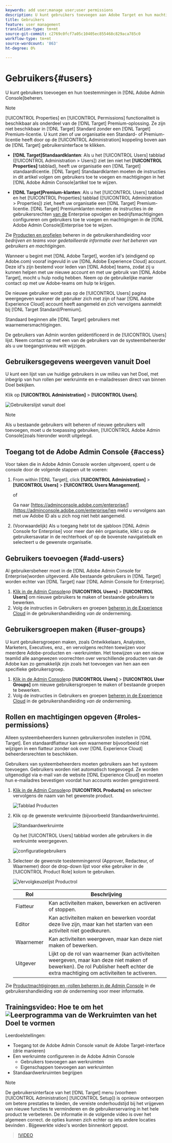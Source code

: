 ```yaml
---
keywords: add user;manage user;user permissions
description: U kunt gebruikers toevoegen aan Adobe Target en hun machtigingen beheren in de Adobe Admin Console.
title: Gebruikers
feature: user management
translation-type: tm+mt
source-git-commit: c2769c0fcf7a05c10405ec855468c829aca785c0
workflow-type: tm+mt
source-wordcount: '863'
ht-degree: 0%

---
```



# Gebruikers{#users}

U kunt gebruikers toevoegen en hun toestemmingen in [!DNL Adobe Admin Console]beheren.

>[!NOTE]
>
>[!UICONTROL Properties] en [!UICONTROL Permissions] functionaliteit is beschikbaar als onderdeel van de [!DNL Target] Premium-oplossing. Ze zijn niet beschikbaar in [!DNL Target] Standard zonder een [!DNL Target] Premium-licentie.
>U kunt zien of uw organisatie een Standard- of Premium-licentie heeft door op de [!UICONTROL Administration] koppeling boven aan de [!DNL Target] gebruikersinterface te klikken.
>
>* **[!DNL Target]Standaardklanten**: Als u het [!UICONTROL Users] tabblad ([!UICONTROL Administration > Users]) ziet (en niet het **[!UICONTROL Properties]** tabblad), heeft uw organisatie een [!DNL Target] standaardlicentie. [!DNL Target] Standaardklanten moeten de instructies in dit artikel volgen om gebruikers toe te voegen en machtigingen in het [!DNL Adobe Admin Console]artikel toe te wijzen.
   >
   >
* **[!DNL Target]Premium-klanten**: Als u het [!UICONTROL Users] tabblad en het [!UICONTROL Properties] tabblad ([!UICONTROL Administration > Properties]) ziet, heeft uw organisatie een [!DNL Target] Premium-licentie. [!DNL Target] Premiumklanten moeten de instructies in de gebruikersrechten [van de](/help/administrating-target/c-user-management/property-channel/property-channel.md) Enterprise opvolgen en bedrijfsmachtigingen [](/help/administrating-target/c-user-management/property-channel/properties-overview.md) configureren om gebruikers toe te voegen en machtigingen in de [!DNL Adobe Admin Console]Enterprise toe te wijzen.
>
>
Zie [Producten en profielen](https://helpx.adobe.com/enterprise/using/manage-products-and-profiles.html) beheren in de gebruikershandleiding voor *bedrijven en teams voor gedetailleerde informatie over het beheren van gebruikers en machtigingen*.

Wanneer u begint met [!DNL Adobe Target], worden id&#39;s (eindigend op Adobe.com) vooraf ingevuld in uw [!DNL Adobe Experience Cloud] account. Deze id&#39;s zijn bestemd voor leden van [!DNL Adobe] teams, zodat zij u kunnen helpen met uw nieuwe account en met uw gebruik van [!DNL Adobe Target], mocht u hulp nodig hebben. Neem op de gebruikelijke manier contact op met uw Adobe-teams om hulp te krijgen.

De nieuwe gebruiker wordt pas op de [!UICONTROL Users] pagina weergegeven wanneer de gebruiker zich met zijn of haar [!DNL Adobe Experience Cloud] account heeft aangemeld en zich vervolgens aanmeldt bij [!DNL Target Standard/Premium].

Standaard beginnen alle [!DNL Target] gebruikers met waarnemersmachtigingen.

De gebruikers van Admin worden geïdentificeerd in de [!UICONTROL Users] lijst. Neem contact op met een van de gebruikers van de systeembeheerder als u uw toegangsniveau wilt wijzigen.

## Gebruikersgegevens weergeven vanuit Doel

U kunt een lijst van uw huidige gebruikers in uw milieu van het Doel, met inbegrip van hun rollen per werkruimte en e-mailadressen direct van binnen Doel bekijken.

Klik op **[!UICONTROL Administration]** > **[!UICONTROL Users]**.

![Gebruikerslijst vanuit doel](/help/administrating-target/c-user-management/c-user-management/assets/user-list-target.png)

>[!NOTE]
>
>Als u bestaande gebruikers wilt beheren of nieuwe gebruikers wilt toevoegen, moet u de toepassing gebruiken, [!UICONTROL Adobe Admin Console]zoals hieronder wordt uitgelegd.

## Toegang tot de Adobe Admin Console {#access}

Voor taken die in Adobe Admin Console worden uitgevoerd, opent u de console door de volgende stappen uit te voeren:

1. From within [!DNL Target], click **[!UICONTROL Administration]** > **[!UICONTROL Users]** > **[!UICONTROL Users Management]**.

   of

   Ga naar [https://adminconsole.adobe.com/enterprise/](https://adminconsole.adobe.com/enterprise/)en meld u vervolgens aan met uw Adobe ID als u zich nog niet hebt aangemeld.

1. (Voorwaardelijk) Als u toegang hebt tot de sjabloon [!DNL Admin Console for Enterprise] voor meer dan één organisatie, klikt u op de gebruikersavatar in de rechterhoek of op de bovenste navigatiebalk en selecteert u de gewenste organisatie.

## Gebruikers toevoegen {#add-users}

Al gebruikersbeheer moet in de [!DNL Adobe Admin Console for Enterprise]worden uitgevoerd. Alle bestaande gebruikers in [!DNL Target] worden echter van [!DNL Target] naar [!DNL Admin Console for Enterprise].

1. [Klik in de Admin Console](/help/administrating-target/c-user-management/c-user-management/user-management.md#section_79796E0227D048F59BAE0AB02E544EBE)op **[!UICONTROL Users]** > **[!UICONTROL Users]** om nieuwe gebruikers te maken of bestaande gebruikers te bewerken.
1. Volg de instructies in Gebruikers en groepen [beheren in de Experience Cloud](https://helpx.adobe.com/enterprise/help/users.html) in de gebruikershandleiding *van de* onderneming.

## Gebruikersgroepen maken {#user-groups}

U kunt gebruikersgroepen maken, zoals Ontwikkelaars, Analysten, Marketers, Executives, enz., en vervolgens rechten toewijzen voor meerdere Adobe-producten en -werkruimten. Het toewijzen van een nieuw teamlid alle aangewezen voorrechten over verschillende producten van de Adobe kan zo gemakkelijk zijn zoals het toevoegen van hen aan een specifieke gebruikersgroep.

1. [Klik in de Admin Console](/help/administrating-target/c-user-management/c-user-management/user-management.md#section_79796E0227D048F59BAE0AB02E544EBE)op **[!UICONTROL Users]** > **[!UICONTROL User Groups]** om nieuwe gebruikersgroepen te maken of bestaande groepen te bewerken.
1. Volg de instructies in Gebruikers en groepen [beheren in de Experience Cloud](https://helpx.adobe.com/enterprise/help/users.html) in de gebruikershandleiding *van de* onderneming.

## Rollen en machtigingen opgeven {#roles-permissions}

Alleen systeembeheerders kunnen gebruikersrollen instellen in [!DNL Target]. Een standaardfiatteur kan een waarnemer bijvoorbeeld niet wijzigen in een fiatteur zonder ook over [!DNL Experience Cloud] beheerdersrechten te beschikken.

Gebruikers van systeembeheerders moeten gebruikers aan het systeem toevoegen. Gebruikers worden niet automatisch toegevoegd. Ze worden uitgenodigd via e-mail van de website [!DNL Experience Cloud] en moeten hun e-mailadres bevestigen voordat hun accounts worden geregistreerd.

1. [Klik in de Admin Console](/help/administrating-target/c-user-management/c-user-management/user-management.md#section_79796E0227D048F59BAE0AB02E544EBE)op **[!UICONTROL Products]** en selecteer vervolgens de naam van het gewenste product.

   ![Tabblad Producten](/help/administrating-target/c-user-management/c-user-management/assets/workspace-publisher.png)

1. Klik op de gewenste werkruimte (bijvoorbeeld Standaardwerkruimte).

   ![Standaardwerkruimte](/help/administrating-target/c-user-management/c-user-management/assets/default-workspace-new.png)

   Op het [!UICONTROL Users] tabblad worden alle gebruikers in die werkruimte weergegeven.

   ![configuratiegebruikers](/help/administrating-target/c-user-management/c-user-management/assets/configuration_users-new-publisher.png)

1. Selecteer de gewenste toestemmingenrol (Approver, Redacteur, of Waarnemer) door de drop-down lijst voor elke gebruiker in de [!UICONTROL Product Role] kolom te gebruiken.

   ![Vervolgkeuzelijst Productrol](/help/administrating-target/c-user-management/c-user-management/assets/product-role-new.png)

   | Rol | Beschrijving |
   |--- |--- |
   | Fiatteur | Kan activiteiten maken, bewerken en activeren of stoppen. |
   | Editor | Kan activiteiten maken en bewerken voordat deze live zijn, maar kan het starten van een activiteit niet goedkeuren. |
   | Waarnemer | Kan activiteiten weergeven, maar kan deze niet maken of bewerken. |
   | Uitgever | Lijkt op de rol van waarnemer (kan activiteiten weergeven, maar kan deze niet maken of bewerken). De rol Publisher heeft echter de extra machtiging om activiteiten te activeren. |

Zie [Productmachtigingen en -rollen beheren in de Admin Console](https://helpx.adobe.com/enterprise/help/manage-permissions-and-roles.html) in de gebruikershandleiding *van de* onderneming voor meer informatie.

## Trainingsvideo: Hoe te om het ![Leerprogramma van de Werkruimten van het Doel te vormen](/help/assets/tutorial.png)

Leerdoelstellingen:

* Toegang tot de Adobe Admin Console vanuit de Adobe Target-interface (drie manieren)
* Een werkruimte configureren in de Adobe Admin Console
   * Gebruikers toevoegen aan werkruimten
   * Eigenschappen toevoegen aan werkruimten
* Standaardwerkruimten begrijpen

>[!NOTE]
>
>De gebruikersinterface van het [!DNL Target] menu (voorheen [!UICONTROL Administration] [!UICONTROL Setup]) is opnieuw ontworpen om betere prestaties te bieden, de vereiste onderhoudstijd bij het vrijgeven van nieuwe functies te verminderen en de gebruikerservaring in het hele product te verbeteren. De informatie in de volgende video is over het algemeen correct. de opties kunnen zich echter op iets andere locaties bevinden . Bijgewerkte video&#39;s worden binnenkort gepost.

>[!VIDEO](https://video.tv.adobe.com/v/19463/)

